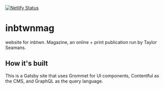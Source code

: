 [![Netlify Status](https://api.netlify.com/api/v1/badges/e2630405-bab8-4bc9-a650-1c4957b15afd/deploy-status)](https://app.netlify.com/sites/inbtwnmag/deploys)

# inbtwnmag

website for inbtwn. Magazine, an online + print publication run by Taylor Seamans.

## How it's built

This is a Gatsby site that uses Grommet for UI components, Contentful as the CMS, and GraphQL as the query language.
